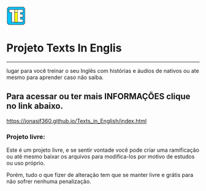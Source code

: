 <img src="img/favcon.svg" width="50">

# Projeto Texts In Englis
<hr>
lugar para você treinar o seu Inglês com histórias e áudios de nativos ou ate mesmo para aprender caso não saiba.

## Para acessar ou ter mais INFORMAÇÕES clique no link abaixo.

https://jonasjf360.github.io/Texts_in_English/index.html

### Projeto livre:

Este é um projeto livre, e se sentir vontade você pode criar uma ramificação ou até mesmo baixar os arquivos para modifica-los por motivo de estudos ou uso próprio.

Porém, tudo o que fizer de alteração tem que se manter livre e grátis para não sofrer nenhuma penalização.
